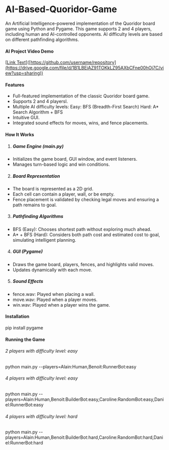 # AI-Based-Quoridor-Game
An Artificial Intelligence-powered implementation of the Quoridor board game using Python and Pygame. This game supports 2 and 4 players, including human and AI-controlled opponents. AI difficulty levels are based on different pathfinding algorithms.

#### AI Project Video Demo
[[Link Text](https://drive.google.com/file/d/1B1LBEiAZ91TOKkLZ95AXbCFne00hOj7C/view?usp=sharing)]([https://github.com/username/repository](https://drive.google.com/file/d/1B1LBEiAZ91TOKkLZ95AXbCFne00hOj7C/view?usp=sharing))

#### Features
- Full-featured implementation of the classic Quoridor board game.
- Supports 2 and 4 playersI.
- Multiple AI difficulty levels:
Easy: BFS (Breadth-First Search)
Hard: A* Search Algorithm + BFS
- Intuitive GUI.
- Integrated sound effects for moves, wins, and fence placements.

#### How It Works
1. ##### Game Engine (main.py)
- Initializes the game board, GUI window, and event listeners.
- Manages turn-based logic and win conditions.
2. ##### Board Representation
- The board is represented as a 2D grid.
- Each cell can contain a player, wall, or be empty.
- Fence placement is validated by checking legal moves and ensuring a path remains to goal.
3. ##### Pathfinding Algorithms
- BFS (Easy): Chooses shortest path without exploring much ahead.
- A* + BFS (Hard): Considers both path cost and estimated cost to goal, simulating intelligent planning.
4. ##### GUI (Pygame)
- Draws the game board, players, fences, and highlights valid moves.
- Updates dynamically with each move.
5. ##### Sound Effects
- fence.wav: Played when placing a wall.
- move.wav: Played when a player moves.
- win.wav: Played when a player wins the game.

#### Installation
pip install pygame

#### Running the Game
###### 2 players with difficulty level: easy
python main.py --players=Alain:Human,Benoit:RunnerBot:easy   
###### 4 players with difficulty level: easy
python main.py --players=Alain:Human,Benoit:BuilderBot:easy,Caroline:RandomBot:easy,Daniel:RunnerBot:easy
###### 4 players with difficulty level: hard
python main.py --players=Alain:Human,Benoit:BuilderBot:hard,Caroline:RandomBot:hard,Daniel:RunnerBot:hard
